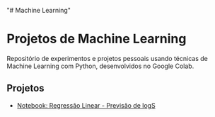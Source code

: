 "# Machine Learning" 
# Projetos de Machine Learning

Repositório de experimentos e projetos pessoais usando técnicas de Machine Learning com Python, desenvolvidos no Google Colab.

## Projetos

- [Notebook: Regressão Linear - Previsão de logS](ml_model_logs.ipynb)